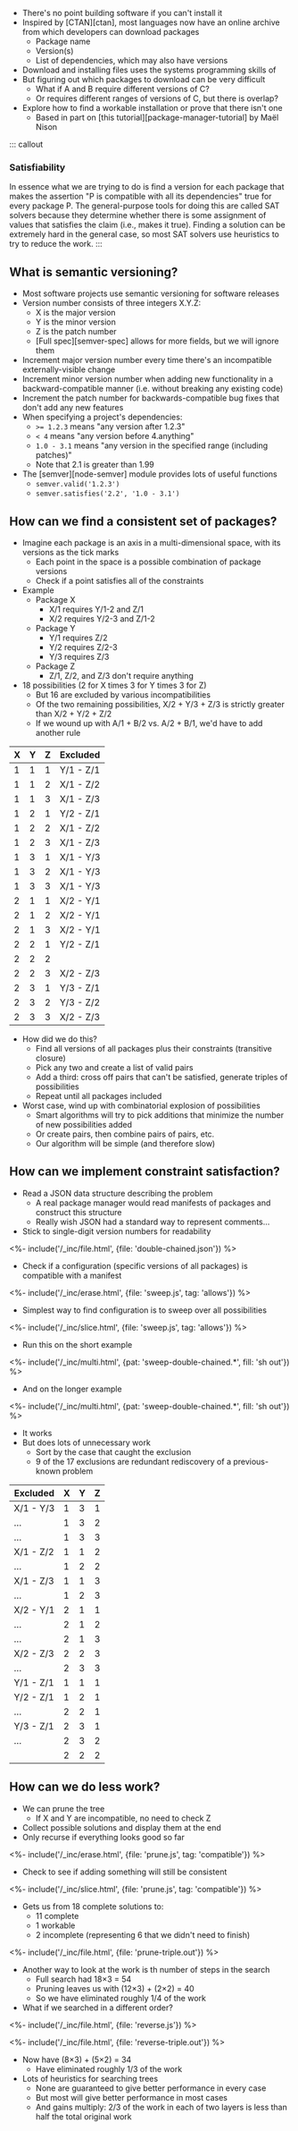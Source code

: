 ---
---

-   There's no point building software if you can't install it
-   Inspired by [CTAN][ctan], most languages now have an online archive from which developers can download packages
    -   Package name
    -   Version(s)
    -   List of dependencies, which may also have versions
-   Download and installing files uses the systems programming skills of <xref key="systems-programming"></xref>
-   But figuring out which packages to download can be very difficult
    -   What if A and B require different versions of C?
    -   Or requires different ranges of versions of C, but there is overlap?
-   Explore how to find a workable installation or prove that there isn't one
    -   Based in part on [this tutorial][package-manager-tutorial] by Maël Nison

::: callout
### Satisfiability

In essence what we are trying to do is find a version for each package
that makes the assertion "P is compatible with all its dependencies" true
for every package P.
The general-purpose tools for doing this are called <g key="sat_solver">SAT solvers</g>
because they determine whether there is some assignment of values
that satisfies the claim (i.e., makes it true).
Finding a solution can be extremely hard in the general case,
so most SAT solvers use heuristics to try to reduce the work.
:::

## What is semantic versioning?

-   Most software projects use <g key="semantic_versioning">semantic versioning</g> for software releases
-   Version number consists of three integers X.Y.Z:
    -   X is the major version
    -   Y is the minor version
    -   Z is the <g key="patch">patch</g> number
    -   [Full spec][semver-spec] allows for more fields, but we will ignore them
-   Increment major version number every time there's an incompatible externally-visible change
-   Increment minor version number when adding new functionality in a <g key="backward_compatible">backward-compatible</g> manner
    (i.e. without breaking any existing code)
-   Increment the patch number for backwards-compatible bug fixes that don't add any new features
-   When specifying a project's dependencies:
    -   `>= 1.2.3` means "any version after 1.2.3"
    -   `< 4` means "any version before 4.anything"
    -   `1.0 - 3.1` means "any version in the specified range (including patches)"
    -   Note that 2.1 is greater than 1.99
-   The [semver][node-semver] module provides lots of useful functions
    -   `semver.valid('1.2.3')`
    -   `semver.satisfies('2.2', '1.0 - 3.1')`

## How can we find a consistent set of packages?

-   Imagine each package is an axis in a multi-dimensional space, with its versions as the tick marks
    -   Each point in the space is a possible combination of package versions
    -   Check if a point satisfies all of the constraints
-   Example
    -   Package X
        -   X/1 requires Y/1-2 and Z/1
        -   X/2 requires Y/2-3 and Z/1-2
    -   Package Y
        -   Y/1 requires Z/2
        -   Y/2 requires Z/2-3
        -   Y/3 requires Z/3
    -   Package Z
        -   Z/1, Z/2, and Z/3 don't require anything
-   18 possibilities (2 for X times 3 for Y times 3 for Z)
    -   But 16 are excluded by various incompatibilities
    -   Of the two remaining possibilities, X/2 + Y/3 + Z/3 is strictly greater than X/2 + Y/2 + Z/2
    -   If we wound up with A/1 + B/2 vs. A/2 + B/1, we'd have to add another rule

|   X |   Y |   Z | Excluded  |
| --- | --- | --- | --------- |
|   1 |   1 |   1 | Y/1 - Z/1 |
|   1 |   1 |   2 | X/1 - Z/2 |
|   1 |   1 |   3 | X/1 - Z/3 |
|   1 |   2 |   1 | Y/2 - Z/1 |
|   1 |   2 |   2 | X/1 - Z/2 |
|   1 |   2 |   3 | X/1 - Z/3 |
|   1 |   3 |   1 | X/1 - Y/3 |
|   1 |   3 |   2 | X/1 - Y/3 |
|   1 |   3 |   3 | X/1 - Y/3 |
|   2 |   1 |   1 | X/2 - Y/1 |
|   2 |   1 |   2 | X/2 - Y/1 |
|   2 |   1 |   3 | X/2 - Y/1 |
|   2 |   2 |   1 | Y/2 - Z/1 |
|   2 |   2 |   2 |           |
|   2 |   2 |   3 | X/2 - Z/3 |
|   2 |   3 |   1 | Y/3 - Z/1 |
|   2 |   3 |   2 | Y/3 - Z/2 |
|   2 |   3 |   3 | X/2 - Z/3 |

-   How did we do this?
    -   Find all versions of all packages plus their constraints (<g key="transitive_closure">transitive closure</g>)
    -   Pick any two and create a list of valid pairs
    -   Add a third: cross off pairs that can't be satisfied, generate triples of possibilities
    -   Repeat until all packages included
-   Worst case, wind up with <g key="combinatorial_explosion">combinatorial explosion</g> of possibilities
    -   Smart algorithms will try to pick additions that minimize the number of new possibilities added
    -   Or create pairs, then combine pairs of pairs, etc.
    -   Our algorithm will be simple (and therefore slow)

## How can we implement constraint satisfaction?

-   Read a JSON data structure describing the problem
    -   A real package manager would read <g key="manifest">manifests</g> of packages and construct this structure
    -   Really wish JSON had a standard way to represent comments…
-   Stick to single-digit version numbers for readability

<%- include('/_inc/file.html', {file: 'double-chained.json'}) %>

-   Check if a configuration (specific versions of all packages) is compatible with a manifest

<%- include('/_inc/erase.html', {file: 'sweep.js', tag: 'allows'}) %>

-   Simplest way to find configuration is to sweep over all possibilities

<%- include('/_inc/slice.html', {file: 'sweep.js', tag: 'allows'}) %>

-   Run this on the short example

<%- include('/_inc/multi.html', {pat: 'sweep-double-chained.*', fill: 'sh out'}) %>

-   And on the longer example

<%- include('/_inc/multi.html', {pat: 'sweep-double-chained.*', fill: 'sh out'}) %>

-   It works
-   But does lots of unnecessary work
    -   Sort by the case that caught the exclusion
    -   9 of the 17 exclusions are redundant rediscovery of a previous-known problem

| Excluded  |   X |   Y |   Z |
| --------  | --- | --- | --- |
| X/1 - Y/3 |   1 |   3 |   1 |
| …         |   1 |   3 |   2 |
| …         |   1 |   3 |   3 |
| X/1 - Z/2 |   1 |   1 |   2 |
| …         |   1 |   2 |   2 |
| X/1 - Z/3 |   1 |   1 |   3 |
| …         |   1 |   2 |   3 |
| X/2 - Y/1 |   2 |   1 |   1 |
| …         |   2 |   1 |   2 |
| …         |   2 |   1 |   3 |
| X/2 - Z/3 |   2 |   2 |   3 |
| …         |   2 |   3 |   3 |
| Y/1 - Z/1 |   1 |   1 |   1 |
| Y/2 - Z/1 |   1 |   2 |   1 |
| …         |   2 |   2 |   1 |
| Y/3 - Z/1 |   2 |   3 |   1 |
| …         |   2 |   3 |   2 |
|           |   2 |   2 |   2 |

## How can we do less work?

-   We can <g key="prune">prune</g> the tree
    -   If X and Y are incompatible, no need to check Z
-   Collect possible solutions and display them at the end
-   Only recurse if everything looks good so far

<%- include('/_inc/erase.html', {file: 'prune.js', tag: 'compatible'}) %>

-   Check to see if adding something will still be consistent

<%- include('/_inc/slice.html', {file: 'prune.js', tag: 'compatible'}) %>

-   Gets us from 18 complete solutions to:
    -   11 complete
    -   1 workable
    -   2 incomplete (representing 6 that we didn't need to finish)

<%- include('/_inc/file.html', {file: 'prune-triple.out'}) %>

-   Another way to look at the work is th number of steps in the search
    -   Full search had 18×3 = 54
    -   Pruning leaves us with (12×3) + (2×2) = 40
    -   So we have eliminated roughly 1/4 of the work
-   What if we searched in a different order?

<%- include('/_inc/file.html', {file: 'reverse.js'}) %>

<%- include('/_inc/file.html', {file: 'reverse-triple.out'}) %>

-   Now have (8×3) + (5×2) = 34
    -   Have eliminated roughly 1/3 of the work
-   Lots of <g key="heuristic">heuristics</g> for searching trees
    -   None are guaranteed to give better performance in every case
    -   But most will give better performance in most cases
    -   And gains multiply: 2/3 of the work in each of two layers is less than half the total original work
